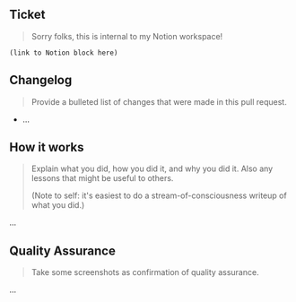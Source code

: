 ## Ticket

> Sorry folks, this is internal to my Notion workspace!

```
(link to Notion block here)
```

## Changelog

> Provide a bulleted list of changes that were made in this pull request.

* ...

## How it works

> Explain what you did, how you did it, and why you did it. Also any lessons that might be useful to others.
>
> (Note to self: it's easiest to do a stream-of-consciousness writeup of what you did.)

...

## Quality Assurance

> Take some screenshots as confirmation of quality assurance.

...
